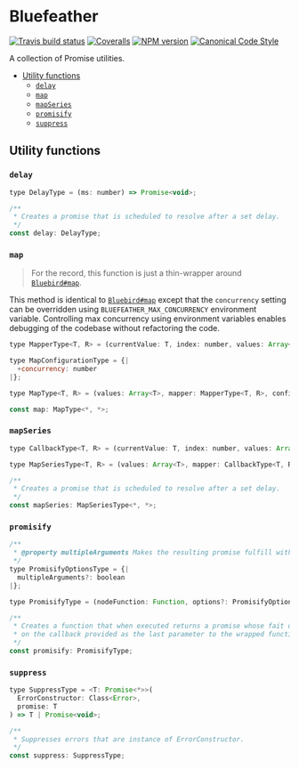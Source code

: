 # Bluefeather

[![Travis build status](http://img.shields.io/travis/gajus/bluefeather/master.svg?style=flat-square)](https://travis-ci.org/gajus/bluefeather)
[![Coveralls](https://img.shields.io/coveralls/gajus/bluefeather.svg?style=flat-square)](https://github.com/gajus/bluefeather)
[![NPM version](http://img.shields.io/npm/v/bluefeather.svg?style=flat-square)](https://www.npmjs.org/package/bluefeather)
[![Canonical Code Style](https://img.shields.io/badge/code%20style-canonical-blue.svg?style=flat-square)](https://github.com/gajus/canonical)

A collection of Promise utilities.

* [Utility functions](#utility-functions)
  * [`delay`](#delay)
  * [`map`](#map)
  * [`mapSeries`](#mapseries)
  * [`promisify`](#promisify)
  * [`suppress`](#suppress)

## Utility functions

### `delay`

```js
type DelayType = (ms: number) => Promise<void>;

/**
 * Creates a promise that is scheduled to resolve after a set delay.
 */
const delay: DelayType;

```

### `map`

> For the record, this function is just a thin-wrapper around [`Bluebird#map`](http://bluebirdjs.com/docs/api/promise.map.html).

This method is identical to [`Bluebird#map`](http://bluebirdjs.com/docs/api/promise.map.html) except that the `concurrency` setting can be overridden using `BLUEFEATHER_MAX_CONCURRENCY` environment variable. Controlling max concurrency using environment variables enables debugging of the codebase without refactoring the code.

```js
type MapperType<T, R> = (currentValue: T, index: number, values: Array<T>) => R;

type MapConfigurationType = {|
  +concurrency: number
|};

type MapType<T, R> = (values: Array<T>, mapper: MapperType<T, R>, configuration?: MapConfigurationType) => Promise<Array<R>>;

const map: MapType<*, *>;

```

### `mapSeries`

```js
type CallbackType<T, R> = (currentValue: T, index: number, values: Array<T>) => R;

type MapSeriesType<T, R> = (values: Array<T>, mapper: CallbackType<T, R>) => Promise<Array<R>>;

/**
 * Creates a promise that is scheduled to resolve after a set delay.
 */
const mapSeries: MapSeriesType<*, *>;

```

### `promisify`

```js
/**
 * @property multipleArguments Makes the resulting promise fulfill with an array of the callback's success value(s).
 */
type PromisifyOptionsType = {|
  multipleArguments?: boolean
|};

type PromisifyType = (nodeFunction: Function, options?: PromisifyOptionsType) => Function;

/**
 * Creates a function that when executed returns a promise whose fait depends
 * on the callback provided as the last parameter to the wrapped function.
 */
const promisify: PromisifyType;

```

### `suppress`

```js
type SuppressType = <T: Promise<*>>(
  ErrorConstructor: Class<Error>,
  promise: T
) => T | Promise<void>;

/**
 * Suppresses errors that are instance of ErrorConstructor.
 */
const suppress: SuppressType;

```
